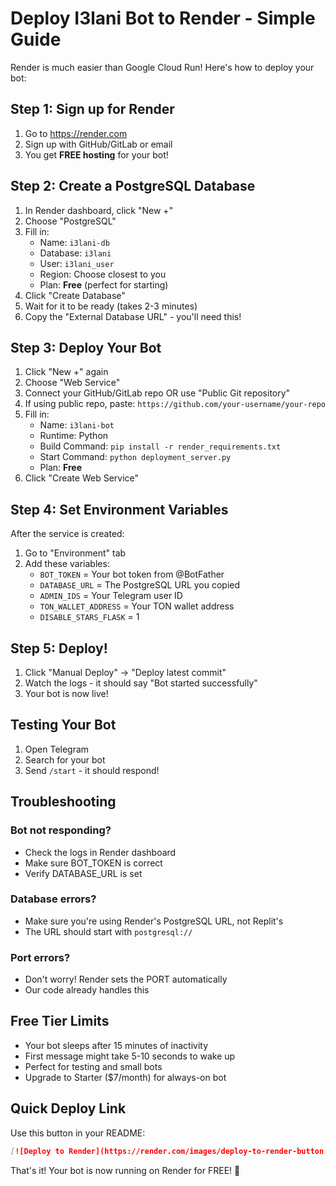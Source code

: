 # Deploy I3lani Bot to Render - Simple Guide

Render is much easier than Google Cloud Run! Here's how to deploy your bot:

## Step 1: Sign up for Render
1. Go to https://render.com
2. Sign up with GitHub/GitLab or email
3. You get **FREE hosting** for your bot!

## Step 2: Create a PostgreSQL Database
1. In Render dashboard, click "New +"
2. Choose "PostgreSQL"
3. Fill in:
   - Name: `i3lani-db`
   - Database: `i3lani`
   - User: `i3lani_user`
   - Region: Choose closest to you
   - Plan: **Free** (perfect for starting)
4. Click "Create Database"
5. Wait for it to be ready (takes 2-3 minutes)
6. Copy the "External Database URL" - you'll need this!

## Step 3: Deploy Your Bot
1. Click "New +" again
2. Choose "Web Service"
3. Connect your GitHub/GitLab repo OR use "Public Git repository"
4. If using public repo, paste: `https://github.com/your-username/your-repo`
5. Fill in:
   - Name: `i3lani-bot`
   - Runtime: Python
   - Build Command: `pip install -r render_requirements.txt`
   - Start Command: `python deployment_server.py`
   - Plan: **Free**
6. Click "Create Web Service"

## Step 4: Set Environment Variables
After the service is created:
1. Go to "Environment" tab
2. Add these variables:
   - `BOT_TOKEN` = Your bot token from @BotFather
   - `DATABASE_URL` = The PostgreSQL URL you copied
   - `ADMIN_IDS` = Your Telegram user ID
   - `TON_WALLET_ADDRESS` = Your TON wallet address
   - `DISABLE_STARS_FLASK` = 1

## Step 5: Deploy!
1. Click "Manual Deploy" → "Deploy latest commit"
2. Watch the logs - it should say "Bot started successfully"
3. Your bot is now live!

## Testing Your Bot
1. Open Telegram
2. Search for your bot
3. Send `/start` - it should respond!

## Troubleshooting

### Bot not responding?
- Check the logs in Render dashboard
- Make sure BOT_TOKEN is correct
- Verify DATABASE_URL is set

### Database errors?
- Make sure you're using Render's PostgreSQL URL, not Replit's
- The URL should start with `postgresql://`

### Port errors?
- Don't worry! Render sets the PORT automatically
- Our code already handles this

## Free Tier Limits
- Your bot sleeps after 15 minutes of inactivity
- First message might take 5-10 seconds to wake up
- Perfect for testing and small bots
- Upgrade to Starter ($7/month) for always-on bot

## Quick Deploy Link
Use this button in your README:
```markdown
[![Deploy to Render](https://render.com/images/deploy-to-render-button.svg)](https://render.com/deploy)
```

That's it! Your bot is now running on Render for FREE! 🎉